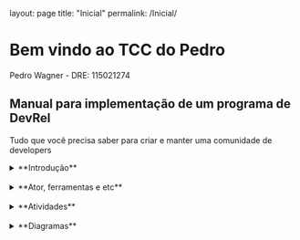 layout: page
title: "Inicial"
permalink: /Inicial/

# Bem vindo ao TCC do Pedro
Pedro Wagner - DRE: 115021274


## Manual para implementação de um programa de DevRel
Tudo que você precisa saber para criar e manter uma comunidade de developers

<details>
<summary>**Introdução**</summary>
<br>
Aqui vai a introdução.
</details>
<br>
<details>
<summary>**Ator, ferramentas e etc**</summary>
<br>
Ator ferramentas e etc
</details>
<br>
<details>
<summary>**Atividades**</summary>
<br>
Lista de atividades
</details>
<br>
<details>
**<summary>**Diagramas**</summary>**
<br>
Aqui vai ter uns diagramas
</details>
